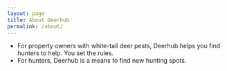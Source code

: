 ```yaml
---
layout: page
title: About Deerhub
permalink: /about/
---
```


* For property owners with white-tail deer pests, Deerhub helps you find hunters to help. You set the rules.
* For hunters, Deerhub is a means to find new hunting spots.
